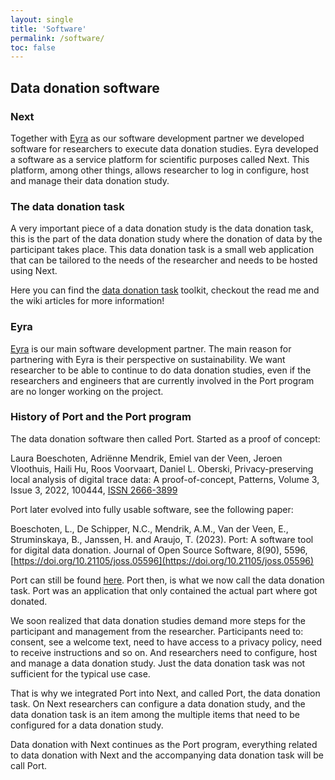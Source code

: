 ```yaml
---
layout: single
title: 'Software'
permalink: /software/
toc: false
---
```


## Data donation software

### Next

Together with [Eyra](https://eyra.co/) as our software development partner we developed software for researchers to execute data donation studies. 
Eyra developed a software as a service platform for scientific purposes called Next. 
This platform, among other things, allows researcher to log in configure, host and manage their data donation study.

### The data donation task

A very important piece of a data donation study is the data donation task, this is the part of the data donation study where the donation of data by the participant takes place. 
This data donation task is a small web application that can be tailored to the needs of the researcher and needs to be hosted using Next.

Here you can find the [data donation task](https://github.com/d3i-infra/data-donation-task) toolkit, checkout the read me and the wiki articles for more information!

### Eyra

[Eyra](https://eyra.co/) is our main software development partner. The main reason for partnering with Eyra is their perspective on sustainability. 
We want researcher to be able to continue to do data donation studies, even if the researchers and engineers that are currently involved in the Port program are no longer working on the project.


### History of Port and the Port program

The data donation software then called Port. Started as a proof of concept:

Laura Boeschoten, Adriënne Mendrik, Emiel van der Veen, Jeroen Vloothuis, Haili Hu, Roos Voorvaart, Daniel L. Oberski, Privacy-preserving local analysis of digital trace data: A proof-of-concept, Patterns, Volume 3, Issue 3, 2022, 100444, [ISSN 2666-3899](https://doi.org/10.1016/j.patter.2022.100444.)

Port later evolved into fully usable software, see the following paper:

Boeschoten, L., De Schipper, N.C., Mendrik, A.M., Van der Veen, E., Struminskaya, B., Janssen, H. and Araujo, T. (2023). Port: A software tool for digital data donation. Journal of Open Source Software, 8(90), 5596, [https://doi.org/10.21105/joss.05596](https://doi.org/10.21105/joss.05596) 

Port can still be found [here](https://github.com/eyra/port). Port then, is what we now call the data donation task. 
Port was an application that only contained the actual part where got donated.

We soon realized that data donation studies demand more steps for the participant and management from the researcher. Participants need to: consent, see a welcome text, need to have access to a privacy policy, need to receive instructions and so on. And researchers need to configure, host and manage a data donation study. Just the data donation task was not sufficient for the typical use case.

That is why we integrated Port into Next, and called Port, the data donation task. On Next researchers can configure a data donation study, and the data donation task is an item among the multiple items that need to be configured for a data donation study.

Data donation with Next continues as the Port program, everything related to data donation with Next and the accompanying data donation task will be call Port.

